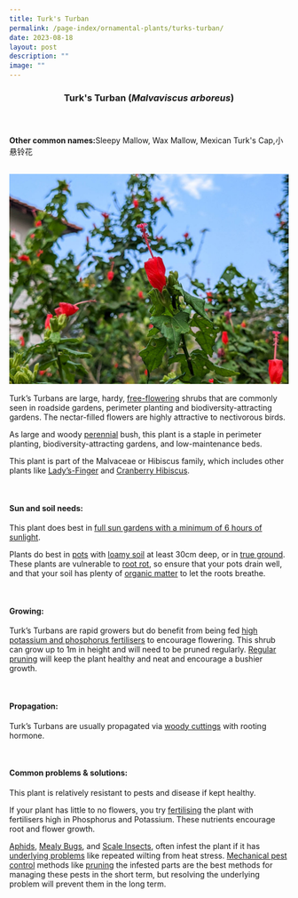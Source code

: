 ```yaml
---
title: Turk's Turban
permalink: /page-index/ornamental-plants/turks-turban/
date: 2023-08-18
layout: post
description: ""
image: ""
---
```

<header> 
	<h3>Turk's Turban (<em>Malvaviscus arboreus</em>)</h3> 
</header>

<section>
	<p><strong>Other common names:</strong>Sleepy Mallow, Wax Mallow, Mexican Turk's Cap,小悬铃花</p>
	<br>
</section>

<section>
	<img title="Turks turban plant. Photo by Jacqueline Chua." src="/images/Plants/turkturban'%20(1)_jacquelinechua.jpg">
	<p>Turk’s Turbans are large, hardy, <a href="/learn-more-about-gardening/glossary/#f">free-flowering</a> shrubs that are commonly seen in roadside gardens, perimeter planting and biodiversity-attracting gardens. The nectar-filled flowers are highly attractive to nectivorous birds.</p>
	<p>As large and woody <a href="/learn-more-about-gardening/glossary/#p">perennial</a> bush, this plant is a staple in perimeter planting, biodiversity-attracting gardens, and low-maintenance beds.</p>
	<p>This plant is part of the Malvaceae or Hibiscus family, which includes other plants like <a href="/page-index/edible-plants/ladys-finger/">Lady’s-Finger</a> and <a href="/page-index/ornamental-plants/cranberry-hibiscus/">Cranberry Hibiscus</a>.</p>
	 <br> 
</section> 
 
<section> 
  <h4>Sun and soil needs:</h4> 
	<p>This plant does best in <a href="/page-index/horticulture-techniques/gauging-light/">full sun gardens with a minimum of 6 hours of sunlight</a>.</p>
<p>Plants do best in <a href="/page-index/horticulture-techniques/planting-in-containers/">pots</a> with <a href="/page-index/horticulture-techniques/soil/">loamy soil</a> at least 30cm deep, or in <a href="/page-index/horticulture-techniques/true-ground/">true ground</a>. These plants are vulnerable to <a href="/page-index/plant-problems/root-rot/">root rot</a>, so ensure that your pots drain well, and that your soil has plenty of <a href="/page-index/horticulture-techniques/soil-amendments/">organic matter</a> to let the roots breathe.</p> 
	<br>
</section>

<section> 
  <h4>Growing:</h4> 
	<p>Turk’s Turbans are rapid growers but do benefit from being fed <a href="/page-index/horticulture-techniques/fertilising/">high potassium and phosphorus fertilisers</a> to encourage flowering. This shrub can grow up to 1m in height and will need to be pruned regularly. <a href="/page-index/horticulture-techniques/pruning/">Regular pruning</a> will keep the plant healthy and neat and encourage a bushier growth.</p> 
	<br> 
</section> 

<section> 
  <h4>Propagation:</h4> 
	<p>Turk’s Turbans are usually propagated via <a href="/page-index/horticulture-techniques/propagating-by-cuttings/">woody cuttings</a> with rooting hormone.</p> 
	<br> 
</section> 
 
<section> 
  <h4>Common problems &amp; solutions:</h4> 
	<p>This plant is relatively resistant to pests and disease if kept healthy.</p>
	<p>If your plant has little to no flowers, you try <a href="/page-index/horticulture-techniques/fertilising/">fertilising</a> the plant with fertilisers high in Phosphorus and Potassium. These nutrients encourage root and flower growth.</p>
<p><a href="/page-index/pests/aphids/">Aphids</a>, <a href="/page-index/pests/mealy-bugs/">Mealy Bugs</a>, and <a href="/page-index/pests/scale-insects/">Scale Insects</a>, often infest the plant if it has <a href="/learn-more-about-gardening/plant-problems/">underlying problems</a> like repeated wilting from heat stress. <a href="/horticulture-techniques/pest-control/">Mechanical pest control</a> methods like <a href="/page-index/horticulture-techniques/pruning/">pruning</a> the infested parts are the best methods for managing these pests in the short term, but resolving the underlying problem will prevent them in the long term.</p>
	<br> 
</section>